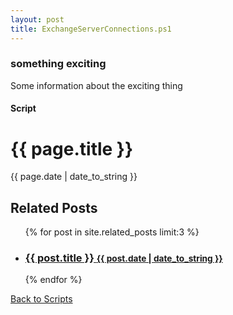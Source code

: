 ```yaml
---
layout: post
title: ExchangeServerConnections.ps1
---
```


### something exciting

Some information about the exciting thing

#### Script

<script src="https://gist-it.appspot.com/github.com/BanterBoy/scripts-blog/blob/master/PowerShell/Extras/ExchangeServerConnections.ps1"></script>


<div class="post">
  <h1 class="post-title">{{ page.title }}</h1>
  <span class="post-date">{{ page.date | date_to_string }}</span>
  <!-- {{ content }} -->
</div>

<div class="related">
  <h2>Related Posts</h2>
  <ul class="related-posts">
    {% for post in site.related_posts limit:3 %}
      <li>
        <h3>
          <a href="{{ post.url }}">
            {{ post.title }}
            <small>{{ post.date | date_to_string }}</small>
          </a>
        </h3>
      </li>
    {% endfor %}
  </ul>
</div>

<a href="/scripts.html">Back to Scripts</a>
